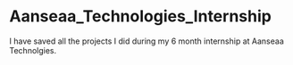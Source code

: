 # Aanseaa_Technologies_Internship
I have saved all the projects I did during my 6 month internship at Aanseaa Technolgies.
